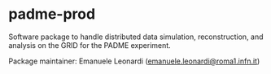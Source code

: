 # padme-prod

Software package to handle distributed data simulation, reconstruction, and analysis on the GRID for the PADME experiment.

Package maintainer: Emanuele Leonardi (emanuele.leonardi@roma1.infn.it)
